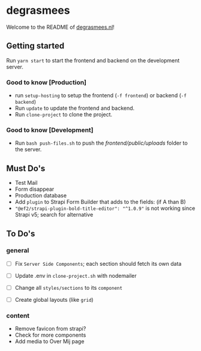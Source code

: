 # degrasmees
Welcome to the README of [degrasmees.nl](https://degrasmees.nl)!

## Getting started
Run `yarn start` to start the frontend and backend on the development server.

### Good to know [Production]
- run `setup-hosting` to setup the frontend (`-f frontend`) or backend (`-f backend`)
- Run `update` to update the frontend and backend.
- Run `clone-project` to clone the project.

### Good to know [Development]
- Run `bash push-files.sh` to push the _frontend/public/uploads_ folder to the server.

## Must Do's
- Test Mail
- Form disappear
- Production database
- Add `plugin` to Strapi Form Builder that adds to the fields: (if A than B)
- `"@ef2/strapi-plugin-bold-title-editor": "^1.0.9"` is not working since Strapi v5; search for alternative

## To Do's 
### general
- [ ] Fix `Server Side Components`; each section should fetch its own data
- [ ] Update .env in `clone-project.sh` with nodemailer
- [ ] Change all `styles/sections` to its `component`
- [ ] Create global layouts (like `grid`)



### content
- Remove favicon from strapi?
- Check for more components
- Add media to Over Mij page
